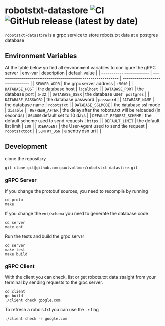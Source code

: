 # robotstxt-datastore ![CI](https://github.com/paulvollmer/robotstxt-datastore/workflows/CI/badge.svg) ![GitHub release (latest by date)](https://img.shields.io/github/v/release/paulvollmer/robotstxt-datastore?style=plastic)

`robotstxt-datastore` is a grpc service to store robots.txt data at a postgres database

## Environment Variables

At the table below yo find all environment variables to configure the gRPC server 
| env-var                  | description                                                  | default value                   |
| ------------------------ | ------------------------------------------------------------ | ------------------------------- |
| `SERVER_ADDR`            | the grpc server address                                      | `:5000`                         |
| `DATABASE_HOST`          | the database host                                            | `localhost`                     |
| `DATABASE_PORT`          | the database port                                            | `5432`                          |
| `DATABASE_USER`          | the database user                                            | `postgres`                      |
| `DATABASE_PASSWORD`      | the database password                                        | `password`                      |
| `DATABASE_NAME`          | the database name                                            | `robotstxt`                     |
| `DATABASE_SSLMODE`       | the database ssl mode                                        | `disable`                       |
| `REFRESH_AFTER`          | the delay after the robots.txt will be reloaded (in seconds) | `864000` default set to 10 days |
| `DEFAULT_REQUEST_SCHEME` | the default scheme used to send requests                     | `https`                         |
| `DEFAULT_LIMIT`          | the default list limit                                       | `100`                           |
| `USERAGENT`              | the User-Agent used to send the request                      | `robotstxtbot`                  |
| `SENTRY_DSN`             | a sentry dsn url                                             |                                 |

## Development

clone the repository

```
git clone git@github.com:paulvollmer/robotstxt-datastore.git
```

### gRPC Server

If you change the protobuf sources, you need to recompile by running

```
cd proto
make
```

If you change the `ent/schema` you need to generate the database code

```
cd server
make ent
```

Run the tests and build the grpc server  

```
cd server
make test
make build
```

### gRPC Client

With the client you can check, list or get robots.txt data straight from your terminal by sending requests to the grpc server.

```
cd client
go build
./client check google.com
```

To refresh a robots.txt you can use the `-r` flag

```
./client check -r google.com
```
